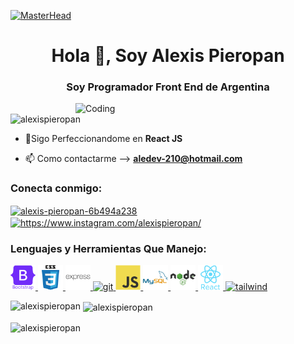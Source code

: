 [![MasterHead](https://i.gifer.com/76cI.gif)](https://www.linkedin.com/in/alexis-pieropan-6b494a238/)  
<h1 align="center">Hola 👋, Soy Alexis Pieropan</h1>
<h3 align="center">Soy Programador Front End de Argentina</h3>
<img align="right" alt="Coding" width="400" src="https://camo.githubusercontent.com/7de37139d0b4c1ce40865e799b446c0e963a3dd8fb68d239707237c40604fa3d/68747470733a2f2f63646e2e6472696262626c652e636f6d2f75736572732f3733303730332f73637265656e73686f74732f363538313234332f6176656e746f2e676966">

<p align="left"> <img src="https://komarev.com/ghpvc/?username=alexispieropan&label=Profile%20views&color=0e75b6&style=flat" alt="alexispieropan" /> </p>

- 🌱Sigo Perfeccionandome en **React JS**

- 📫 Como contactarme --> **aledev-210@hotmail.com**

<h3 align="left">Conecta conmigo:</h3>
<p align="left">
<a href="https://linkedin.com/in/alexis-pieropan-6b494a238" target="blank"><img align="center" src="https://raw.githubusercontent.com/rahuldkjain/github-profile-readme-generator/master/src/images/icons/Social/linked-in-alt.svg" alt="alexis-pieropan-6b494a238" height="30" width="40" /></a>
  <a href="https://instagram.com/https://www.instagram.com/alexispieropan/" target="blank"><img align="center" src="https://raw.githubusercontent.com/rahuldkjain/github-profile-readme-generator/master/src/images/icons/Social/instagram.svg" alt="https://www.instagram.com/alexispieropan/" height="30" width="40" /></a>
</p>

<h3 align="left">Lenguajes y Herramientas Que Manejo:</h3>
<p align="left"> <a href="https://getbootstrap.com" target="_blank" rel="noreferrer"> <img src="https://raw.githubusercontent.com/devicons/devicon/master/icons/bootstrap/bootstrap-plain-wordmark.svg" alt="bootstrap" width="40" height="40"/> </a> <a href="https://www.w3schools.com/css/" target="_blank" rel="noreferrer"> <img src="https://raw.githubusercontent.com/devicons/devicon/master/icons/css3/css3-original-wordmark.svg" alt="css3" width="40" height="40"/> </a> <a href="https://expressjs.com" target="_blank" rel="noreferrer"> <img src="https://raw.githubusercontent.com/devicons/devicon/master/icons/express/express-original-wordmark.svg" alt="express" width="40" height="40"/> </a> <a href="https://git-scm.com/" target="_blank" rel="noreferrer"> <img src="https://www.vectorlogo.zone/logos/git-scm/git-scm-icon.svg" alt="git" width="40" height="40"/> </a> <a href="https://developer.mozilla.org/en-US/docs/Web/JavaScript" target="_blank" rel="noreferrer"> <img src="https://raw.githubusercontent.com/devicons/devicon/master/icons/javascript/javascript-original.svg" alt="javascript" width="40" height="40"/> </a> <a href="https://www.mysql.com/" target="_blank" rel="noreferrer"> <img src="https://raw.githubusercontent.com/devicons/devicon/master/icons/mysql/mysql-original-wordmark.svg" alt="mysql" width="40" height="40"/> </a> <a href="https://nodejs.org" target="_blank" rel="noreferrer"> <img src="https://raw.githubusercontent.com/devicons/devicon/master/icons/nodejs/nodejs-original-wordmark.svg" alt="nodejs" width="40" height="40"/> </a> <a href="https://reactjs.org/" target="_blank" rel="noreferrer"> <img src="https://raw.githubusercontent.com/devicons/devicon/master/icons/react/react-original-wordmark.svg" alt="react" width="40" height="40"/> </a> <a href="https://tailwindcss.com/" target="_blank" rel="noreferrer"> <img src="https://www.vectorlogo.zone/logos/tailwindcss/tailwindcss-icon.svg" alt="tailwind" width="40" height="40"/> </a> </p>

<p><img align="left" src="https://github-readme-stats.vercel.app/api/top-langs?username=alexispieropan&show_icons=true&theme=dark&locale=en&layout=compact" alt="alexispieropan" /></p>

<p>&nbsp;<img align="center" src="https://github-readme-stats.vercel.app/api?username=alexispieropan&show_icons=true&theme=dark&locale=en" alt="alexispieropan" /></p>

<p><img align="center" src="https://github-readme-streak-stats.herokuapp.com/?user=alexispieropan&theme=dark" alt="alexispieropan" /></p>

